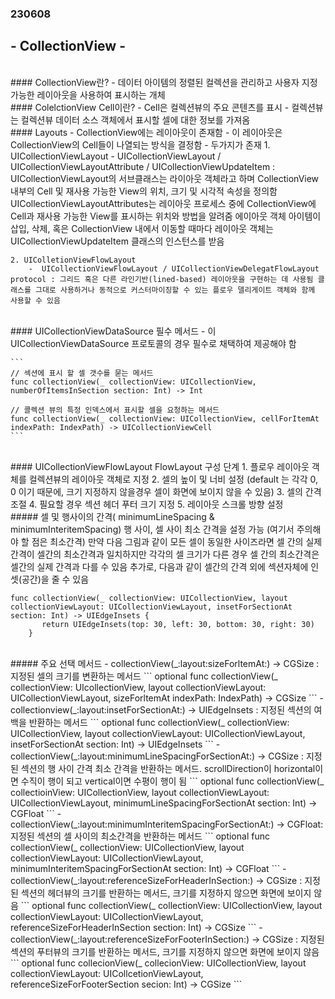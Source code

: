 ### 230608

## - CollectionView - 

<br>
#### CollectionView란?
- 데이터 아이템의 정렬된 컬렉션을 관리하고 사용자 지정 가능한 레이아웃을 사용하여 표시하는 개체

<br>
#### ColelctionView Cell이란?
- Cell은 컬렉션뷰의 주요 콘텐츠를 표시
- 컬렉션뷰는 컬렉션뷰 데이터 소스 객체에서 표시할 셀에 대한 정보를 가져옴

<br>
#### Layouts
- CollectionView에는 레이아웃이 존재함
- 이 레이아웃은 CollectionView의 Cell들이 나열되는 방식을 결정함
- 두가지가 존재
    1. UICollectionViewLayout
       -  UICollectionViewLayout / UICollectionViewLayoutAttribute / UICollectionViewUpdateItem : UICollectionViewLayout의 서브클래스는 라이아웃 객체라고 하며 CollectionView 내부의 Cell 및 재사용 가능한 View의 위치, 크기 및 시각적 속성을 정의함 UICollectionViewLayoutAttributes는 레이아웃 프로세스 중에 CollectionView에 Cell과 재사용 가능한 View를 표시하는 위치와 방법을 알려줌 에이아웃 객체 아이템이 삽입, 삭제, 혹은 CollectionView 내에서 이동할 때마다 레이아웃 객체는 UICollectionViewUpdateItem 클래스의 인스턴스를 받음

    2. UIColletionViewFlowLayout
        -  UICollectionViewFlowLayout / UICollectionViewDelegatFlowLayout protocol : 그리드 혹은 다른 라인기반(lined-based) 레이아웃을 구현하는 데 사용됨 클래스를 그대로 사용하거나 동적으로 커스터마이징할 수 있는 플로우 델리게이트 객체와 함께 사용할 수 있음

<br>
#### UICollectionViewDataSource 필수 메서드
- 이 UICollectionViewDataSource 프로토콜의 경우 필수로 채택하여 제공해야 함

    ```
    // 섹션에 표시 할 셀 갯수를 묻는 메서드
    func collectionView(_ collectionView: UICollectionView, numberOfItemsInSection section: Int) -> Int

    // 콜렉션 뷰의 특정 인덱스에서 표시할 셀을 요청하는 메서드
    func collectionView(_ collectionView: UICollectionView, cellForItemAt indexPath: IndexPath) -> UICollectionViewCell
    ```

<br>
#### UICollectionViewFlowLayout
FlowLayout 구성 단계
1. 플로우 레이아웃 객체를 컬렉션뷰의 레이아웃 객체로 지정
2. 셀의 높이 및 너비 설정 (default 는 각각 0, 0 이기 때문에, 크기 지정하지 않을경우 셀이 화면에 보이지 않을 수 있음)
3. 셀의 간격 조절
4. 필요할 경우 섹션 헤더 푸터 크기 지정
5. 레이아웃 스크롤 방향 설정

<br>
##### 셀 및 행사이의 간격( minimumLineSpacing & minimumInteritemSpacing)
행 사이, 셀 사이 최소 간격을 설정 가능 (여기서 주의해야 할 점은 최소간격) 만약 다음 그림과 같이 모든 셀이 동일한 사이즈라면 셀 간의 실제 간격이 셀간의 최소간격과 일치하지만 각각의 셀 크기가 다른 경우 셀 간의 최소간격은 셀간의 실제 간격과 다를 수 있음
추가로, 다음과 같이 셀간의 간격 외에 섹션자체에 인셋(공간)을 줄 수 있음

```
func collectionView(_ collectionView: UICollectionView, layout collectionViewLayout: UICollectionViewLayout, insetForSectionAt section: Int) -> UIEdgeInsets {
       return UIEdgeInsets(top: 30, left: 30, bottom: 30, right: 30)
    }
```

<br>
##### 주요 선택 메서드
- collectionView(_:layout:sizeForltemAt:) -> CGSize : 지정된 셀의 크기를 변환하는 메서드
  ```
  optional func collectionView(_ collectionView: UIcollectionView, 
  layout collectionViewLayout: UICollectionViewLayout, 
  sizeForltemAt indexPath: IndexPath) -> CGSize
  ```
- collectionview(_:layout:insetForSectionAt:) -> UIEdgeInsets : 지정된 섹션의 여백을 반환하는 메서드
  ```
  optional func collectionView(_ collectionView: UICollectionView, 
  layout collectionViewLayout: UICollectionViewLayout, 
  insetForSectionAt section: Int) -> UIEdgeInsets
  ```
- collectionView(_:layout:minimumLineSpacingForSectionAt:) -> CGSize : 지정된 섹션의 행 사이 간격 최소 간격을 반환하는 메서드. scrollDirection이 horizontal이면 수직이 행이 되고 vertical이면 수평이 행이 됨
  ```
  optional func collectionView(_ collectioinView: UICollectionView,
  layout collectionViewLayout: UICollectionViewLayout,
  minimumLineSpacingForSectionAt section: Int) -> CGFloat
  ```
- collectionView(_:layout:minimumInteritemSpacingForSectionAt:) -> CGFloat: 지정된 섹션의 셀 사이의 최소간격을 반환하는 메서드
  ```
  optional func collectionView(_ collectionView: UICollectionView,
  layout collectionViewLayout: UICollectionViewLayout,
  minimumInteritemSpacingForSectionAt section: Int) -> CGFloat
  ```
- collectionView(_:layout:referenceSizeForHeaderInSection:) -> CGSize : 지정된 섹션의 헤더뷰의 크기를 반환하는 메서드, 크기를 지정하지 않으면 화면에 보이지 않음
  ```
  optional func collectionView(_ collectionView: UICollectionView,
  layout collectionViewLayout: UICollectionViewLayout,
  referenceSizeForHeaderInSection section: Int) -> CGSize
  ```
- collectionView(_:layout:referenceSizeForFooterInSection:) -> CGSize : 지정된 섹션의 푸터뷰의 크기를 반환하는 메서드, 크기를 지정하지 않으면 화면에 보이지 않음
  ```
  optional func collecionView(_ collecionView: UICollectionView,
  layout collectionViewLayout: UICollcetionViewLayout,
  referenceSizeForFooterSection secion: Int) -> CGSize
  ```
